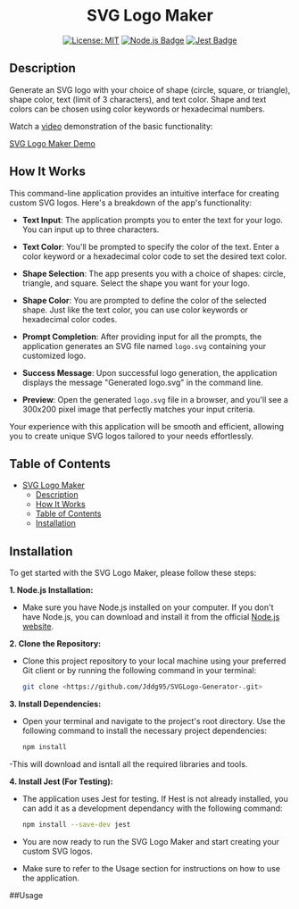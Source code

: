 <div align="center">
  
  # SVG Logo Maker

  [![License: MIT](https://img.shields.io/badge/License-MIT-yellow.svg)](https://opensource.org/licenses/MIT)
  [![Node.js Badge](https://img.shields.io/badge/Node.js-393?logo=nodedotjs&logoColor=fff&style=flat)](https://nodejs.org/en) 
  [![Jest Badge](https://img.shields.io/badge/Jest-C21325?logo=jest&logoColor=fff&style=flat)](https://jestjs.io/)
  
</div>

## Description

Generate an SVG logo with your choice of shape (circle, square, or triangle), shape color, text (limit of 3 characters), and text color. Shape and text colors can be chosen using color keywords or hexadecimal numbers.

Watch a [video](https://drive.google.com/file/d/1A2VQhiCqFQlFh11n5yiMDAyEuMMRMyon/view?usp=sharing) demonstration of the basic functionality:

[SVG Logo Maker Demo](https://user-images.githubusercontent.com/116515976/230991714-bffc14be-c289-4ec2-b1bc-3bfb1ae13cfe.mov)

## How It Works

This command-line application provides an intuitive interface for creating custom SVG logos. Here's a breakdown of the app's functionality:

- **Text Input**: The application prompts you to enter the text for your logo. You can input up to three characters.

- **Text Color**: You'll be prompted to specify the color of the text. Enter a color keyword or a hexadecimal color code to set the desired text color.

- **Shape Selection**: The app presents you with a choice of shapes: circle, triangle, and square. Select the shape you want for your logo.

- **Shape Color**: You are prompted to define the color of the selected shape. Just like the text color, you can use color keywords or hexadecimal color codes.

- **Prompt Completion**: After providing input for all the prompts, the application generates an SVG file named `logo.svg` containing your customized logo.

- **Success Message**: Upon successful logo generation, the application displays the message "Generated logo.svg" in the command line.

- **Preview**: Open the generated `logo.svg` file in a browser, and you'll see a 300x200 pixel image that perfectly matches your input criteria.

Your experience with this application will be smooth and efficient, allowing you to create unique SVG logos tailored to your needs effortlessly.


## Table of Contents

- [SVG Logo Maker](#svg-logo-maker)
  - [Description](#description)
  - [How It Works](#how-it-works)
  - [Table of Contents](#table-of-contents)
  - [Installation](#installation)
## Installation

To get started with the SVG Logo Maker, please follow these steps:

**1. Node.js Installation:**

- Make sure you have Node.js installed on your computer. If you don't have Node.js, you can download and install it from the official [Node.js website](https://nodejs.org/en).

**2. Clone the Repository:**

- Clone this project repository to your local machine using your preferred Git client or by running the following command in your terminal:

  ```sh
  git clone <https://github.com/Jddg95/SVGLogo-Generator-.git>

**3. Install Dependencies:**

- Open your terminal and navigate to the project's root directory. Use the following command to install the necessary project dependencies: 

    ```sh
    npm install

-This will download and isntall all the required libraries and tools.

**4. Install Jest (For Testing):**

- The application uses Jest for testing. If Hest is not already installed, you can add it as a development dependancy with the following command:

    ```sh
    npm install --save-dev jest

- You are now ready to run the SVG Logo Maker and start creating your custom SVG logos.
- Make sure to refer to the Usage section for instructions on how to use the application.

##Usage 
